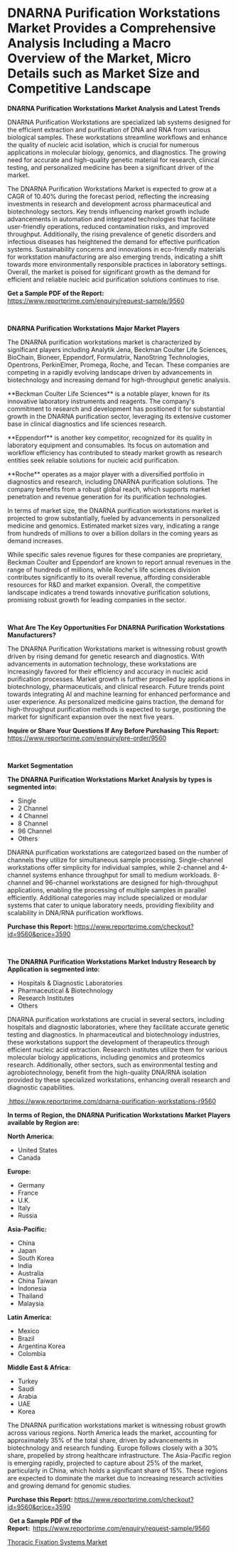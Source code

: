 <p><h1>DNARNA Purification Workstations Market Provides a Comprehensive Analysis Including a Macro Overview of the Market, Micro Details such as Market Size and Competitive Landscape</h1></p><p><strong>DNARNA Purification Workstations Market Analysis and Latest Trends</strong></p>
<p><p>DNARNA Purification Workstations are specialized lab systems designed for the efficient extraction and purification of DNA and RNA from various biological samples. These workstations streamline workflows and enhance the quality of nucleic acid isolation, which is crucial for numerous applications in molecular biology, genomics, and diagnostics. The growing need for accurate and high-quality genetic material for research, clinical testing, and personalized medicine has been a significant driver of the market.</p><p>The DNARNA Purification Workstations Market is expected to grow at a CAGR of 10.40% during the forecast period, reflecting the increasing investments in research and development across pharmaceutical and biotechnology sectors. Key trends influencing market growth include advancements in automation and integrated technologies that facilitate user-friendly operations, reduced contamination risks, and improved throughput. Additionally, the rising prevalence of genetic disorders and infectious diseases has heightened the demand for effective purification systems. Sustainability concerns and innovations in eco-friendly materials for workstation manufacturing are also emerging trends, indicating a shift towards more environmentally responsible practices in laboratory settings. Overall, the market is poised for significant growth as the demand for efficient and reliable nucleic acid purification solutions continues to rise.</p></p>
<p><strong>Get a Sample PDF of the Report:&nbsp;</strong> <a href="https://www.reportprime.com/enquiry/request-sample/9560?utm_campaign=3224&utm_medium=2&utm_source=Github&utm_content=ia&utm_term=20032025&utm_id=dnarna-purification-workstations">https://www.reportprime.com/enquiry/request-sample/9560</a></p>
<p>&nbsp;</p>
<p><strong>DNARNA Purification Workstations Major Market Players</strong></p>
<p><p>The DNARNA purification workstations market is characterized by significant players including Analytik Jena, Beckman Coulter Life Sciences, BioChain, Bioneer, Eppendorf, Formulatrix, NanoString Technologies, Opentrons, PerkinElmer, Promega, Roche, and Tecan. These companies are competing in a rapidly evolving landscape driven by advancements in biotechnology and increasing demand for high-throughput genetic analysis.</p><p>**Beckman Coulter Life Sciences** is a notable player, known for its innovative laboratory instruments and reagents. The company's commitment to research and development has positioned it for substantial growth in the DNARNA purification sector, leveraging its extensive customer base in clinical diagnostics and life sciences research.</p><p>**Eppendorf** is another key competitor, recognized for its quality in laboratory equipment and consumables. Its focus on automation and workflow efficiency has contributed to steady market growth as research entities seek reliable solutions for nucleic acid purification.</p><p>**Roche** operates as a major player with a diversified portfolio in diagnostics and research, including DNARNA purification solutions. The company benefits from a robust global reach, which supports market penetration and revenue generation for its purification technologies.</p><p>In terms of market size, the DNARNA purification workstations market is projected to grow substantially, fueled by advancements in personalized medicine and genomics. Estimated market sizes vary, indicating a range from hundreds of millions to over a billion dollars in the coming years as demand increases.</p><p>While specific sales revenue figures for these companies are proprietary, Beckman Coulter and Eppendorf are known to report annual revenues in the range of hundreds of millions, while Roche's life sciences division contributes significantly to its overall revenue, affording considerable resources for R&D and market expansion. Overall, the competitive landscape indicates a trend towards innovative purification solutions, promising robust growth for leading companies in the sector.</p></p>
<p>&nbsp;</p>
<p><strong>What Are The Key Opportunities For DNARNA Purification Workstations Manufacturers?</strong></p>
<p><p>The DNARNA Purification Workstations market is witnessing robust growth driven by rising demand for genetic research and diagnostics. With advancements in automation technology, these workstations are increasingly favored for their efficiency and accuracy in nucleic acid purification processes. Market growth is further propelled by applications in biotechnology, pharmaceuticals, and clinical research. Future trends point towards integrating AI and machine learning for enhanced performance and user experience. As personalized medicine gains traction, the demand for high-throughput purification methods is expected to surge, positioning the market for significant expansion over the next five years.</p></p>
<p><strong>Inquire or Share Your Questions If Any Before Purchasing This Report:</strong> <a href="https://www.reportprime.com/enquiry/pre-order/9560?utm_campaign=3224&utm_medium=2&utm_source=Github&utm_content=ia&utm_term=20032025&utm_id=dnarna-purification-workstations">https://www.reportprime.com/enquiry/pre-order/9560</a></p>
<p>&nbsp;</p>
<p><strong>Market Segmentation</strong></p>
<p><strong>The DNARNA Purification Workstations Market Analysis by types is segmented into:</strong></p>
<p><ul><li>Single</li><li>2 Channel</li><li>4 Channel</li><li>8 Channel</li><li>96 Channel</li><li>Others</li></ul></p>
<p><p>DNARNA purification workstations are categorized based on the number of channels they utilize for simultaneous sample processing. Single-channel workstations offer simplicity for individual samples, while 2-channel and 4-channel systems enhance throughput for small to medium workloads. 8-channel and 96-channel workstations are designed for high-throughput applications, enabling the processing of multiple samples in parallel efficiently. Additional categories may include specialized or modular systems that cater to unique laboratory needs, providing flexibility and scalability in DNA/RNA purification workflows.</p></p>
<p><strong>Purchase this Report:&nbsp;</strong><a href="https://www.reportprime.com/checkout?id=9560&price=3590&utm_campaign=3224&utm_medium=2&utm_source=Github&utm_content=ia&utm_term=20032025&utm_id=dnarna-purification-workstations">https://www.reportprime.com/checkout?id=9560&price=3590</a></p>
<p>&nbsp;</p>
<p><strong>The DNARNA Purification Workstations Market Industry Research by Application is segmented into:</strong></p>
<p><ul><li>Hospitals & Diagnostic Laboratories</li><li>Pharmaceutical & Biotechnology</li><li>Research Institutes</li><li>Others</li></ul></p>
<p><p>DNARNA purification workstations are crucial in several sectors, including hospitals and diagnostic laboratories, where they facilitate accurate genetic testing and diagnostics. In pharmaceutical and biotechnology industries, these workstations support the development of therapeutics through efficient nucleic acid extraction. Research institutes utilize them for various molecular biology applications, including genomics and proteomics research. Additionally, other sectors, such as environmental testing and agrobiotechnology, benefit from the high-quality DNA/RNA isolation provided by these specialized workstations, enhancing overall research and diagnostic capabilities.</p></p>
<p><a href="https://www.reportprime.com/dnarna-purification-workstations-r9560?utm_campaign=3224&utm_medium=2&utm_source=Github&utm_content=ia&utm_term=20032025&utm_id=dnarna-purification-workstations">&nbsp;https://www.reportprime.com/dnarna-purification-workstations-r9560</a></p>
<p><strong>In terms of Region, the DNARNA Purification Workstations Market Players available by Region are:</strong></p>
<p>
    <p> <strong> North America: </strong>
        <ul>
            <li>United States</li>
            <li>Canada</li>
        </ul>
        </p> 
    <p> <strong> Europe: </strong>
        <ul>
            <li>Germany</li>
            <li>France</li>
            <li>U.K.</li>
            <li>Italy</li>
            <li>Russia</li>
        </ul>
        </p> 
    <p> <strong> Asia-Pacific: </strong>
        <ul>
            <li>China</li>
            <li>Japan</li>
            <li>South Korea</li>
            <li>India</li>
            <li>Australia</li>
            <li>China Taiwan</li>
            <li>Indonesia</li>
            <li>Thailand</li>
            <li>Malaysia</li>
        </ul>
        </p> 
    <p> <strong> Latin America: </strong>
        <ul>
            <li>Mexico</li>
            <li>Brazil</li>
            <li>Argentina Korea</li>
            <li>Colombia</li>
        </ul>
        </p> 
    <p> <strong> Middle East & Africa: </strong>
        <ul>
            <li>Turkey</li>
            <li>Saudi</li>
            <li>Arabia</li>
            <li>UAE</li>
            <li>Korea</li>
        </ul>
    </p>
    </p>
<p><p>The DNARNA purification workstations market is witnessing robust growth across various regions. North America leads the market, accounting for approximately 35% of the total share, driven by advancements in biotechnology and research funding. Europe follows closely with a 30% share, propelled by strong healthcare infrastructure. The Asia-Pacific region is emerging rapidly, projected to capture about 25% of the market, particularly in China, which holds a significant share of 15%. These regions are expected to dominate the market due to increasing research activities and growing demand for genomic studies.</p></p>
<p><strong>Purchase this Report: </strong><a href="https://www.reportprime.com/checkout?id=9560&price=3590&utm_campaign=3224&utm_medium=2&utm_source=Github&utm_content=ia&utm_term=20032025&utm_id=dnarna-purification-workstations">https://www.reportprime.com/checkout?id=9560&price=3590</a></p>
<p>&nbsp;<strong>Get a Sample PDF of the Report:&nbsp;&nbsp;</strong><a href="https://www.reportprime.com/enquiry/request-sample/9560?utm_campaign=3224&utm_medium=2&utm_source=Github&utm_content=ia&utm_term=20032025&utm_id=dnarna-purification-workstations">https://www.reportprime.com/enquiry/request-sample/9560</a></p>
<p><strong></strong></p>
<p><p><a href="https://github.com/vigoseiler/Market-Research-Report-List-1/blob/main/thoracic-fixation-systems-market.md?utm_campaign=3224&utm_medium=2&utm_source=Github&utm_content=ia&utm_term=20032025&utm_id=dnarna-purification-workstations">Thoracic Fixation Systems Market</a></p></p>